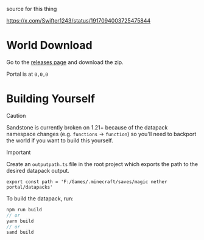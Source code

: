 source for this thing

https://x.com/Swifter1243/status/1917094003725475844

# World Download

Go to the [releases page](https://github.com/Swifter1243/magic-nether-portal/releases/latest) and download the zip.

Portal is at `0,0,0`

# Building Yourself

> [!CAUTION]  
> Sandstone is currently broken on 1.21+ because of the datapack namespace changes (e.g. `functions` -> `function`) so you'll need to backport the world if you want to build this yourself.

> [!IMPORTANT]  
> Create an `outputpath.ts` file in the root project which exports the path to the desired datapack output.
```
export const path = 'F:/Games/.minecraft/saves/magic nether portal/datapacks'
```


To build the datapack, run:
```ts
npm run build
// or
yarn build
// or
sand build
```
